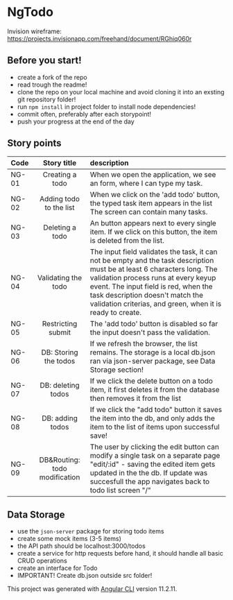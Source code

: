 # NgTodo

Invision wireframe: https://projects.invisionapp.com/freehand/document/RGhiq060r

## Before you start!
 - create a fork of the repo
 - read trough the readme!
 - clone the repo on your local machine and avoid cloning it into an exsting git repository folder! 
 - run `npm install` in project folder to install node dependencies!
 - commit often, preferably after each storypoint!
 - push your progress at the end of the day   


## Story points

| Code       | Story title | description     |
| :---       |    :----:   | :---          |
| NG-01      | Creating a todo       |When we open the application, we see an form, where I can type my task.   |
| NG-02      | Adding todo to the list        | When we click on the 'add todo' button, the typed task item appears in the list The screen can contain many tasks.   |
| NG-03      | Deleting a todo | An button appears next to every single item. If we click on this button, the item is deleted from the list. |
| NG-04    | Validating the todo | The input field validates the task, it can not be empty and the task description must be at least 6 characters long. The validation process runs at every keyup event. The input field is red, when the task description doesn't match the validation criterias, and green, when it is ready to create. |
| NG-05    | Restricting submit  | The 'add todo' button is disabled so far the input doesn't pass the validation.  |
| NG-06    | DB: Storing the todos | If we refresh the browser, the list remains. The storage is a local db.json ran via json-server package, see Data Storage section! |
| NG-07    | DB: deleting todos | If we click the delete button on a todo item, it first deletes it from the database then removes it from the list |
| NG-08    | DB: adding todos | If we click the "add todo" button it saves the item into the db, and only adds the item to the list of items upon successful save! |
| NG-09    | DB&Routing: todo modification | The user  by clicking the edit button can modify a single task on a separate page "edit/:id" - saving the edited item gets updated in the the db. If update was succesfull the app navigates back to todo list screen "/" |




## Data Storage

- use the `json-server` package for storing todo items
- create some mock items (3-5 items) 
- the API path should be localhost:3000/todos
- create a service for http requests before hand, it should handle all basic CRUD operations
- create an interface for Todo
- IMPORTANT! Create db.json outside src folder!




This project was generated with [Angular CLI](https://github.com/angular/angular-cli) version 11.2.11.
